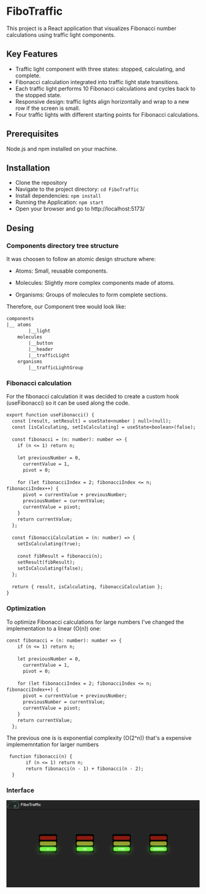 # FiboTraffic

This project is a React application that visualizes Fibonacci number calculations using traffic light components.

## Key Features

- Traffic light component with three states: stopped, calculating, and complete.
- Fibonacci calculation integrated into traffic light state transitions.
- Each traffic light performs 10 Fibonacci calculations and cycles back to the stopped state.
- Responsive design: traffic lights align horizontally and wrap to a new row if the screen is small.
- Four traffic lights with different starting points for Fibonacci calculations.

## Prerequisites

Node.js and npm installed on your machine.

## Installation

- Clone the repository
- Navigate to the project directory: `cd FiboTraffic`
- Install dependencies: `npm install`
- Running the Application: `npm start`
- Open your browser and go to http://localhost:5173/

## Desing

### Components directory tree structure

It was choosen to follow an atomic design structure where:

- Atoms: Small, reusable components.

- Molecules: Slightly more complex components made of atoms.

- Organisms: Groups of molecules to form complete sections.

Therefore, our Component tree would look like:

```
components
|__ atoms
        |__light
    molecules
        |__button
        |__header
        |__trafficLight
    organisms
        |__trafficLightGroup
```

### Fibonacci calculation

For the fibonacci calculation it was decided to create a custom hook (useFibonacci) so it can be used along the code.

```
export function useFibonacci() {
  const [result, setResult] = useState<number | null>(null);
  const [isCalculating, setIsCalculating] = useState<boolean>(false);

  const fibonacci = (n: number): number => {
    if (n <= 1) return n;

    let previousNumber = 0,
      currentValue = 1,
      pivot = 0;

    for (let fibonacciIndex = 2; fibonacciIndex <= n; fibonacciIndex++) {
      pivot = currentValue + previousNumber;
      previousNumber = currentValue;
      currentValue = pivot;
    }
    return currentValue;
  };

  const fibonacciCalculation = (n: number) => {
    setIsCalculating(true);

    const fibResult = fibonacci(n);
    setResult(fibResult);
    setIsCalculating(false);
  };

  return { result, isCalculating, fibonacciCalculation };
}
```

### Optimization

To optimize Fibonacci calculations for large numbers I've changed the implementation to a linear (O(n)) one:

```
const fibonacci = (n: number): number => {
    if (n <= 1) return n;

    let previousNumber = 0,
      currentValue = 1,
      pivot = 0;

    for (let fibonacciIndex = 2; fibonacciIndex <= n; fibonacciIndex++) {
      pivot = currentValue + previousNumber;
      previousNumber = currentValue;
      currentValue = pivot;
    }
    return currentValue;
  };
```

The previous one is is exponential complexity (O(2^n)) that's a expensive implememntation for larger numbers

```
 function fibonacci(n) {
       if (n <= 1) return n;
       return fibonacci(n - 1) + fibonacci(n - 2);
  }
```

### Interface

![alt text](./public/img/image.png)
